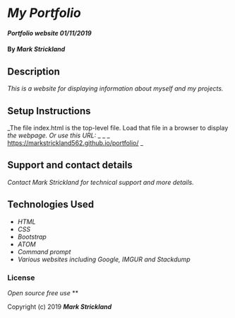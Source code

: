 # _My Portfolio_

#### _Portfolio website 01/11/2019_

#### By _**Mark Strickland**_

## Description

_This is a website for displaying information about myself and my projects._

## Setup Instructions

_The file index.html is the top-level file. Load that file in a browser to display
_the webpage. Or use this URL:_
_ _
_   https://markstrickland562.github.io/portfolio/ _

## Support and contact details

_Contact Mark Strickland for technical support and more details._

## Technologies Used

* _HTML_
* _CSS_
* _Bootstrap_
* _ATOM_
* _Command prompt_
* _Various websites including Google, IMGUR and Stackdump_

### License
_Open source free use_
**

Copyright (c) 2019 **_Mark Strickland_**
